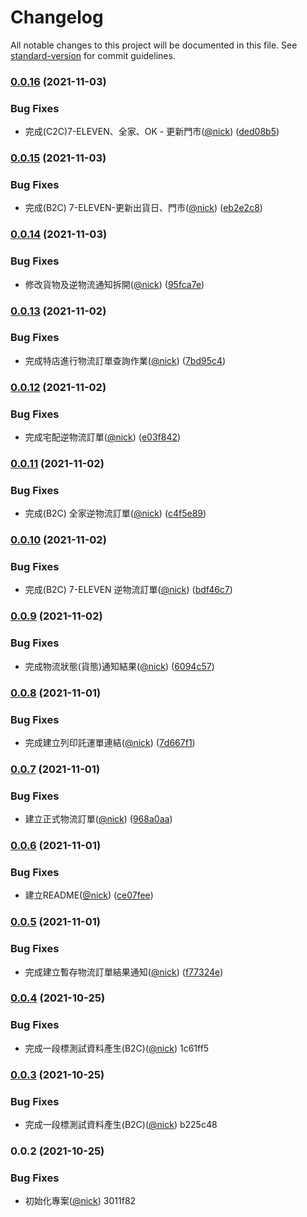 # Changelog

All notable changes to this project will be documented in this file. See [standard-version](https://github.com/conventional-changelog/standard-version) for commit guidelines.

### [0.0.16](https://github.com/castion2293/ecpay-express/compare/v0.0.15...v0.0.16) (2021-11-03)


### Bug Fixes

* 完成(C2C)7-ELEVEN、全家、OK - 更新門市([@nick](https://github.com/nick)) ([ded08b5](https://github.com/castion2293/ecpay-express/commit/ded08b525fe2dc39794a6b2c4c6c6e8417573662))

### [0.0.15](https://github.com/castion2293/ecpay-express/compare/v0.0.14...v0.0.15) (2021-11-03)


### Bug Fixes

* 完成(B2C) 7-ELEVEN-更新出貨日、門市([@nick](https://github.com/nick)) ([eb2e2c8](https://github.com/castion2293/ecpay-express/commit/eb2e2c8da1839bc20ac6424f3f0759970430bc5b))

### [0.0.14](https://github.com/castion2293/ecpay-express/compare/v0.0.13...v0.0.14) (2021-11-03)


### Bug Fixes

* 修改貨物及逆物流通知拆開([@nick](https://github.com/nick)) ([95fca7e](https://github.com/castion2293/ecpay-express/commit/95fca7e93a2a1dc9f30bd51a132f69eed912d56e))

### [0.0.13](https://github.com/castion2293/ecpay-express/compare/v0.0.12...v0.0.13) (2021-11-02)


### Bug Fixes

* 完成特店進行物流訂單查詢作業([@nick](https://github.com/nick)) ([7bd95c4](https://github.com/castion2293/ecpay-express/commit/7bd95c41e0ebf8d53f1e0e21aa6cdaab5eec7ba5))

### [0.0.12](https://github.com/castion2293/ecpay-express/compare/v0.0.11...v0.0.12) (2021-11-02)


### Bug Fixes

* 完成宅配逆物流訂單([@nick](https://github.com/nick)) ([e03f842](https://github.com/castion2293/ecpay-express/commit/e03f84229c2e323e06fd87e9ffa1309c8a8ed0eb))

### [0.0.11](https://github.com/castion2293/ecpay-express/compare/v0.0.10...v0.0.11) (2021-11-02)


### Bug Fixes

* 完成(B2C) 全家逆物流訂單([@nick](https://github.com/nick)) ([c4f5e89](https://github.com/castion2293/ecpay-express/commit/c4f5e89793dfddfaf8af6aad2a4fe4cdfda93231))

### [0.0.10](https://github.com/castion2293/ecpay-express/compare/v0.0.9...v0.0.10) (2021-11-02)


### Bug Fixes

* 完成(B2C) 7-ELEVEN 逆物流訂單([@nick](https://github.com/nick)) ([bdf46c7](https://github.com/castion2293/ecpay-express/commit/bdf46c71c249452171175d857d12f53d176a0d97))

### [0.0.9](https://github.com/castion2293/ecpay-express/compare/v0.0.8...v0.0.9) (2021-11-02)


### Bug Fixes

* 完成物流狀態(貨態)通知結果([@nick](https://github.com/nick)) ([6094c57](https://github.com/castion2293/ecpay-express/commit/6094c5746acb00b4a843079a028cb417c2b457d5))

### [0.0.8](https://github.com/castion2293/ecpay-express/compare/v0.0.7...v0.0.8) (2021-11-01)


### Bug Fixes

* 完成建立列印託運單連結([@nick](https://github.com/nick)) ([7d667f1](https://github.com/castion2293/ecpay-express/commit/7d667f1a4864232279f96723b7c5416b475bd565))

### [0.0.7](https://github.com/castion2293/ecpay-express/compare/v0.0.6...v0.0.7) (2021-11-01)


### Bug Fixes

* 建立正式物流訂單([@nick](https://github.com/nick)) ([968a0aa](https://github.com/castion2293/ecpay-express/commit/968a0aa737a9e2e032db88218e72ee4050957d55))

### [0.0.6](https://github.com/castion2293/ecpay-express/compare/v0.0.5...v0.0.6) (2021-11-01)


### Bug Fixes

* 建立README([@nick](https://github.com/nick)) ([ce07fee](https://github.com/castion2293/ecpay-express/commit/ce07fee631fdc67ff7ec5c0afebf16e443e1f537))

### [0.0.5](https://github.com/castion2293/ecpay-express/compare/v0.0.4...v0.0.5) (2021-11-01)


### Bug Fixes

* 完成建立暫存物流訂單結果通知([@nick](https://github.com/nick)) ([f77324e](https://github.com/castion2293/ecpay-express/commit/f77324e08e976f2e0ef141f64b06e4d607e35bbf))

### [0.0.4](///compare/v0.0.3...v0.0.4) (2021-10-25)


### Bug Fixes

* 完成一段標測試資料產生(B2C)([@nick](undefined/nick)) 1c61ff5

### [0.0.3](///compare/v0.0.2...v0.0.3) (2021-10-25)


### Bug Fixes

* 完成一段標測試資料產生(B2C)([@nick](undefined/nick)) b225c48

### 0.0.2 (2021-10-25)


### Bug Fixes

* 初始化專案([@nick](undefined/nick)) 3011f82
